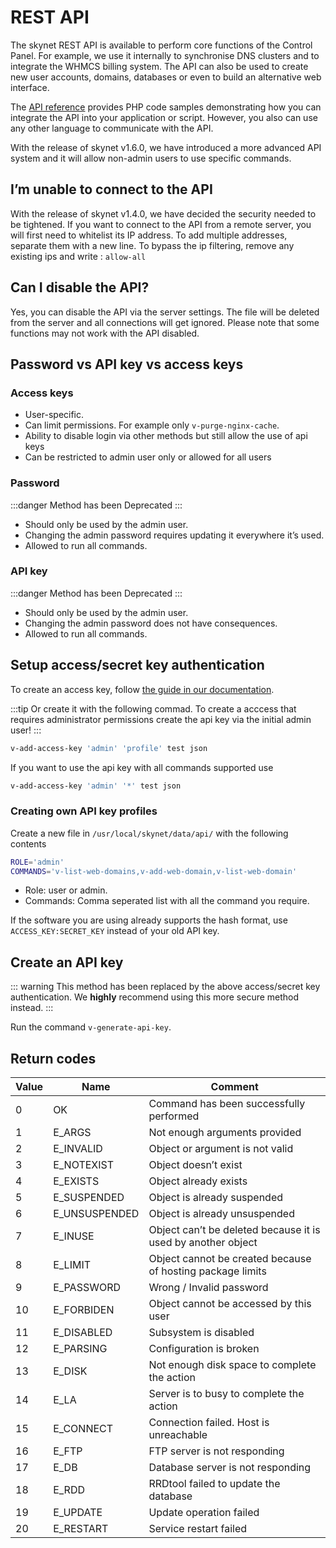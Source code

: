 # REST API

The skynet REST API is available to perform core functions of the Control Panel. For example, we use it internally to synchronise DNS clusters and to integrate the WHMCS billing system. The API can also be used to create new user accounts, domains, databases or even to build an alternative web interface.

The [API reference](../reference/api) provides PHP code samples demonstrating how you can integrate the API into your application or script. However, you also can use any other language to communicate with the API.

With the release of skynet v1.6.0, we have introduced a more advanced API system and it will allow non-admin users to use specific commands.

## I’m unable to connect to the API

With the release of skynet v1.4.0, we have decided the security needed to be tightened. If you want to connect to the API from a remote server, you will first need to whitelist its IP address. To add multiple addresses, separate them with a new line. To bypass the ip filtering, remove any existing ips and write : `allow-all`

## Can I disable the API?

Yes, you can disable the API via the server settings. The file will be deleted from the server and all connections will get ignored. Please note that some functions may not work with the API disabled.

## Password vs API key vs access keys

### Access keys

- User-specific.
- Can limit permissions. For example only `v-purge-nginx-cache`.
- Ability to disable login via other methods but still allow the use of api keys
- Can be restricted to admin user only or allowed for all users

### Password

:::danger
Method has been Deprecated
:::

- Should only be used by the admin user.
- Changing the admin password requires updating it everywhere it’s used.
- Allowed to run all commands.

### API key

:::danger
Method has been Deprecated
:::

- Should only be used by the admin user.
- Changing the admin password does not have consequences.
- Allowed to run all commands.

## Setup access/secret key authentication

To create an access key, follow [the guide in our documentation](../user-guide/account#api-access-keys).

:::tip
Or create it with the following commad. To create a acccess that requires administrator permissions create the api key via the initial admin user!
:::

```bash
v-add-access-key 'admin' 'profile' test json
```

If you want to use the api key with all commands supported use

```bash
v-add-access-key 'admin' '*' test json
```

### Creating own API key profiles

Create a new file in `/usr/local/skynet/data/api/` with the following contents

```bash
ROLE='admin'
COMMANDS='v-list-web-domains,v-add-web-domain,v-list-web-domain'
```

- Role: user or admin.
- Commands: Comma seperated list with all the command you require.

If the software you are using already supports the hash format, use `ACCESS_KEY:SECRET_KEY` instead of your old API key.

## Create an API key

::: warning
This method has been replaced by the above access/secret key authentication. We **highly** recommend using this more secure method instead.
:::

Run the command `v-generate-api-key`.

## Return codes

| Value | Name          | Comment                                                      |
| ----- | ------------- | ------------------------------------------------------------ |
| 0     | OK            | Command has been successfully performed                      |
| 1     | E_ARGS        | Not enough arguments provided                                |
| 2     | E_INVALID     | Object or argument is not valid                              |
| 3     | E_NOTEXIST    | Object doesn’t exist                                         |
| 4     | E_EXISTS      | Object already exists                                        |
| 5     | E_SUSPENDED   | Object is already suspended                                  |
| 6     | E_UNSUSPENDED | Object is already unsuspended                                |
| 7     | E_INUSE       | Object can’t be deleted because it is used by another object |
| 8     | E_LIMIT       | Object cannot be created because of hosting package limits   |
| 9     | E_PASSWORD    | Wrong / Invalid password                                     |
| 10    | E_FORBIDEN    | Object cannot be accessed by this user                       |
| 11    | E_DISABLED    | Subsystem is disabled                                        |
| 12    | E_PARSING     | Configuration is broken                                      |
| 13    | E_DISK        | Not enough disk space to complete the action                 |
| 14    | E_LA          | Server is to busy to complete the action                     |
| 15    | E_CONNECT     | Connection failed. Host is unreachable                       |
| 16    | E_FTP         | FTP server is not responding                                 |
| 17    | E_DB          | Database server is not responding                            |
| 18    | E_RDD         | RRDtool failed to update the database                        |
| 19    | E_UPDATE      | Update operation failed                                      |
| 20    | E_RESTART     | Service restart failed                                       |
